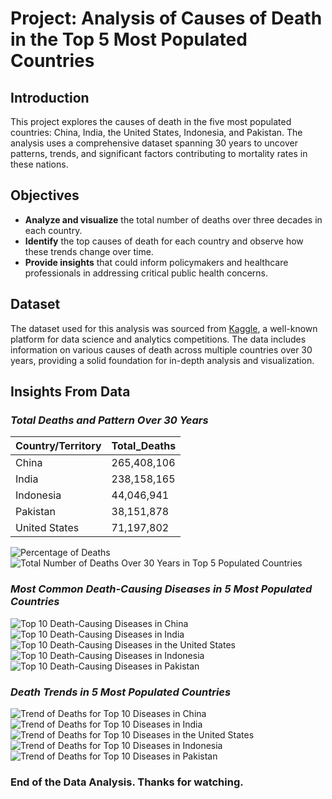 # Project: Analysis of Causes of Death in the Top 5 Most Populated Countries

## Introduction
This project explores the causes of death in the five most populated countries: China, India, the United States, Indonesia, and Pakistan. The analysis uses a comprehensive dataset spanning 30 years to uncover patterns, trends, and significant factors contributing to mortality rates in these nations.

## Objectives
- **Analyze and visualize** the total number of deaths over three decades in each country.
- **Identify** the top causes of death for each country and observe how these trends change over time.
- **Provide insights** that could inform policymakers and healthcare professionals in addressing critical public health concerns.

## Dataset
The dataset used for this analysis was sourced from [Kaggle](https://www.kaggle.com/datasets/iamsouravbanerjee/cause-of-deaths-around-the-world), a well-known platform for data science and analytics competitions. The data includes information on various causes of death across multiple countries over 30 years, providing a solid foundation for in-depth analysis and visualization.

## Insights From Data
### *****Total Deaths and Pattern Over 30 Years*****
| Country/Territory | Total_Deaths |
|--------------------|--------------|
| China             | 265,408,106  |
| India             | 238,158,165  |
| Indonesia         | 44,046,941   |
| Pakistan          | 38,151,878   |
| United States     | 71,197,802   |
![Percentage of Deaths](https://github.com/MuhammadUzairMadni/Uzair_DataAnalytics_Portfolio/blob/main/Pi_chart.png)
![Total Number of Deaths Over 30 Years in Top 5 Populated Countries](https://github.com/MuhammadUzairMadni/Uzair_DataAnalytics_Portfolio/blob/main/overall_pattern.png)

### *****Most Common Death-Causing Diseases in 5 Most Populated Countries*****
![Top 10 Death-Causing Diseases in China](https://github.com/MuhammadUzairMadni/Uzair_DataAnalytics_Portfolio/blob/main/china_diseases.png)
![Top 10 Death-Causing Diseases in India](https://github.com/MuhammadUzairMadni/Uzair_DataAnalytics_Portfolio/blob/main/indian_diseases.png)
![Top 10 Death-Causing Diseases in the United States](https://github.com/MuhammadUzairMadni/Uzair_DataAnalytics_Portfolio/blob/main/us_diseases.png)
![Top 10 Death-Causing Diseases in Indonesia](https://github.com/MuhammadUzairMadni/Uzair_DataAnalytics_Portfolio/blob/main/indonesian_diseases.png)
![Top 10 Death-Causing Diseases in Pakistan](https://github.com/MuhammadUzairMadni/Uzair_DataAnalytics_Portfolio/blob/main/pakistan_diseases.png)

### *****Death Trends in 5 Most Populated Countries*****
![Trend of Deaths for Top 10 Diseases in China](https://github.com/MuhammadUzairMadni/Uzair_DataAnalytics_Portfolio/blob/main/china_trends.png)
![Trend of Deaths for Top 10 Diseases in India](https://github.com/MuhammadUzairMadni/Uzair_DataAnalytics_Portfolio/blob/main/india_trends.png)
![Trend of Deaths for Top 10 Diseases in the United States](https://github.com/MuhammadUzairMadni/Uzair_DataAnalytics_Portfolio/blob/main/us_trends.png)
![Trend of Deaths for Top 10 Diseases in Indonesia](https://github.com/MuhammadUzairMadni/Uzair_DataAnalytics_Portfolio/blob/main/indonesia_trends.png)
![Trend of Deaths for Top 10 Diseases in Pakistan](https://github.com/MuhammadUzairMadni/Uzair_DataAnalytics_Portfolio/blob/main/pakistan_tends.png)

### ****End of the Data Analysis. Thanks for watching.****
